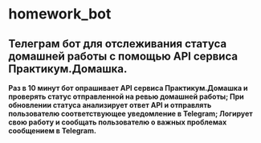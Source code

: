 # homework_bot
## Телеграм бот для отслеживания статуса домашней работы с помощью API сервиса Практикум.Домашка.
**Раз в 10 минут бот опрашивает API сервиса Практикум.Домашка и проверять статус отправленной на ревью домашней работы;
При обновлении статуса анализирует ответ API и отправлять пользователю соответствующее уведомление в Telegram;
Логирует свою работу и сообщать пользователю о важных проблемах сообщением в Telegram.**
